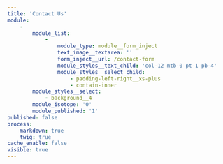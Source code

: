 ```yaml
---
title: 'Contact Us'
module:
    -
        module_list:
            -
                module_type: module__form_inject
                text_image__textarea: ''
                form_inject__url: /contact-form
                module_styles__text_child: 'col-12 mtb-0 pt-1 pb-4'
                module_styles__select_child:
                    - padding-left-right__xs-plus
                    - contain-inner
        module_styles__select:
            - background__4
        module_isotope: '0'
        module_published: '1'
published: false
process:
    markdown: true
    twig: true
cache_enable: false
visible: true
---
```



